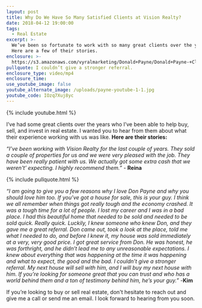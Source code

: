 ```yaml
---
layout: post
title: Why Do We Have So Many Satisfied Clients at Vision Realty?
date: 2018-04-12 19:00:00
tags:
  - Real Estate
excerpt: >-
  We’ve been so fortunate to work with so many great clients over the years.
  Here are a few of their stories.
enclosure: >-
  https://s3.amazonaws.com/vyralmarketing/Donald+Payne/Donald+Payne-+Client+Experience+Stories.mp4
pullquote: I couldn’t give a stronger referral.
enclosure_type: video/mp4
enclosure_time:
use_youtube_image: false
youtube_alternate_image: /uploads/payne-youtube-1-1.jpg
youtube_code: IOzq7Xuj8yc
---
```


{% include youtube.html %}

I’ve had some great clients over the years who I’ve been able to help buy, sell, and invest in real estate. I wanted you to hear from them about what their experience working with us was like. **Here are their stories:**

*“I’ve been working with Vision Realty for the last couple of years. They sold a couple of properties for us and we were very pleased with the job. They have been really patient with us. We actually got some extra cash that we weren't’ expecting. I highly recommend them.”* - **Reina**

{% include pullquote.html %}

*“I am going to give you a few reasons why I love Don Payne and why you should love him too. If you’ve got a house for sale, this is your guy. I think we all remember when things got really tough and the economy crashed. It was a tough time for a lot of people. I lost my career and I was in a bad place. I had this beautiful home that needed to be sold and needed to be sold quick. Really quick. Luckily, I knew someone who knew Don, and they gave me a great referral. Don came out, took a look at the place, told me what I needed to do, and before I knew it, my house was sold immediately at a very, very good price. I got great service from Don. He was honest, he was forthright, and he didn’t lead me to any unreasonable expectations. I knew about everything that was happening at the time it was happening and what to expect, the good and the bad. I couldn’t give a stronger referral. My next house will sell with him, and I will buy my next house with him. If you’re looking for someone great that you can trust and who has a world behind them and a ton of testimony behind him, he’s your guy.”* -**Kim**

If you’re looking to buy or sell real estate, don't hesitate to reach out and give me a call or send me an email. I look forward to hearing from you soon.